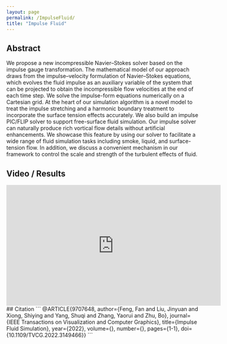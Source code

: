```yaml
---
layout: page
permalink: /ImpulseFluid/
title: "Impulse Fluid"
---
```

## Abstract

We propose a new incompressible Navier–Stokes solver based on the impulse gauge transformation. The mathematical
model of our approach draws from the impulse–velocity formulation of Navier–Stokes equations, which evolves the fluid impulse as an
auxiliary variable of the system that can be projected to obtain the incompressible flow velocities at the end of each time step. We solve
the impulse-form equations numerically on a Cartesian grid. At the heart of our simulation algorithm is a novel model to treat the
impulse stretching and a harmonic boundary treatment to incorporate the surface tension effects accurately. We also build an impulse
PIC/FLIP solver to support free-surface fluid simulation. Our impulse solver can naturally produce rich vortical flow details without
artificial enhancements. We showcase this feature by using our solver to facilitate a wide range of fluid simulation tasks including
smoke, liquid, and surface-tension flow. In addition, we discuss a convenient mechanism in our framework to control the scale and
strength of the turbulent effects of fluid.

## Video / Results

<iframe width="560" height="315" src="https://www.youtube.com/embed/MFAXIETFC9M" title="YouTube video player" frameborder="0" allow="accelerometer; autoplay; clipboard-write; encrypted-media; gyroscope; picture-in-picture" allowfullscreen></iframe>

<br>
## Citation
```
@ARTICLE{9707648,
  author={Feng, Fan and Liu, Jinyuan and Xiong, Shiying and Yang, Shuqi and Zhang, Yaorui and Zhu, Bo},
  journal={IEEE Transactions on Visualization and Computer Graphics}, 
  title={Impulse Fluid Simulation}, 
  year={2022},
  volume={},
  number={},
  pages={1-1},
  doi={10.1109/TVCG.2022.3149466}}
```
